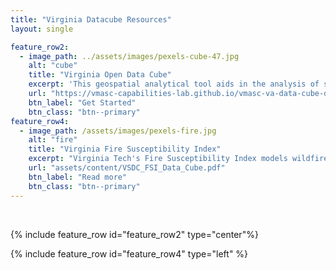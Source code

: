 ```yaml
---
title: "Virginia Datacube Resources"
layout: single

feature_row2:
  - image_path: ../assets/images/pexels-cube-47.jpg
    alt: "cube"
    title: "Virginia Open Data Cube"
    excerpt: 'This geospatial analytical tool aids in the analysis of smallsat and satellite imagery. The Virginia Open Data Cube is currently being used by NASA, AMA, and Jefferson Laboratories.'
    url: "https://vmasc-capabilities-lab.github.io/vmasc-va-data-cube-docs/"
    btn_label: "Get Started"
    btn_class: "btn--primary"
feature_row4:
  - image_path: /assets/images/pexels-fire.jpg
    alt: "fire"
    title: "Virginia Fire Susceptibility Index"
    excerpt: "Virginia Tech's Fire Susceptibility Index models wildfire risks with geospatial data using the power of the Virginia Open Data Cube."
    url: "assets/content/VSDC_FSI_Data_Cube.pdf"
    btn_label: "Read more"
    btn_class: "btn--primary"
---
```

<br>

{% include feature_row id="feature_row2" type="center"%}

{% include feature_row id="feature_row4" type="left" %}
